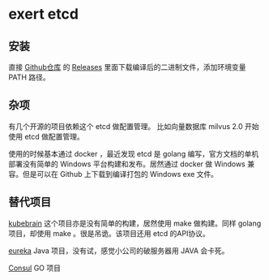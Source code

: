 # exert etcd

## 安装

直接 [Github仓库](https://github.com/etcd-io/etcd) 的 [Releases](https://github.com/etcd-io/etcd/releases) 里面下载编译后的二进制文件，添加环境变量 PATH 路径。

## 杂项

有几个开源的项目依赖这个 etcd 做配置管理。
比如向量数据库 milvus 2.0 开始使用 etcd 做配置管理。

使用的时候基本通过 docker ，最近发现 etcd 是 golang 编写，官方文档的单机部署没有简单的 Windows 平台构建和发布。居然通过 docker 做 Windows 兼容。但是可以在 Github 上下载到编译打包的 Windows exe 文件。

## 替代项目

[kubebrain](https://github.com/kubewharf/kubebrain) 这个项目亦是没有简单的构建，居然使用 make 做构建。同样 golang 项目，却使用 make 。很是吊诡。该项目还用 etcd 的API协议。


[eureka](https://github.com/Netflix/eureka) Java 项目，没有试，感觉小公司的破服务器用 JAVA 会卡死。

[Consul](https://github.com/hashicorp/consul) GO 项目